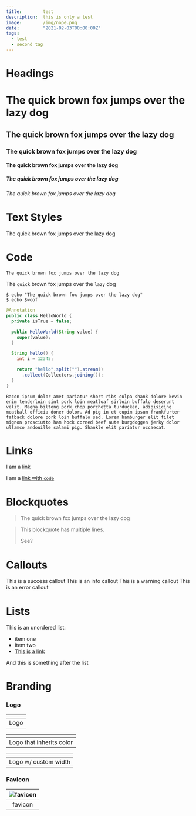 ```yaml
---
title:        test
description:  this is only a test
image:        /img/nope.png
date:         "2021-02-03T00:00:00Z"
tags:
  - test
  - second tag
---
```


# Headings
# The quick brown fox jumps over the lazy dog
## The quick brown fox jumps over the lazy dog
### The quick brown fox jumps over the lazy dog
#### The quick brown fox jumps over the lazy dog
##### The quick brown fox jumps over the lazy dog
###### The quick brown fox jumps over the lazy dog

# Text Styles
The quick brown fox jumps over the lazy dog

# Code
`The quick brown fox jumps over the lazy dog`

The `quick` brown fox jumps over the `lazy` dog

```shell
$ echo "The quick brown fox jumps over the lazy dog"
$ echo $woof
```

```java
@Annotation
public class HelloWorld {
  private isTrue = false;

  public HelloWorld(String value) {
    super(value);
  }

  String hello() {
    int i = 12345;

    return "hello".split("").stream()
      .collect(Collectors.joining());
  }
}
```

```
Bacon ipsum dolor amet pariatur short ribs culpa shank dolore kevin enim tenderloin sint pork loin meatloaf sirloin buffalo deserunt velit. Magna biltong pork chop porchetta turducken, adipisicing meatball officia doner dolor. Ad pig in et cupim ipsum frankfurter fatback dolore pork loin buffalo sed. Lorem hamburger elit filet mignon prosciutto ham hock corned beef aute burgdoggen jerky dolor ullamco andouille salami pig. Shankle elit pariatur occaecat.
```

# Links
I am a [link](#)

I am a [link with `code`](#)


# Blockquotes
<Blockquote
  name="Foobar Jones"
>
  The quick brown fox jumps over the lazy dog
</Blockquote>

<Blockquote>

  This blockquote has multiple lines.

  See?
</Blockquote>

# Callouts
<Callout type="success">
  This is a success callout
</Callout>

<Callout type="info">
  This is an info callout
</Callout>

<Callout type="warning">
  This is a warning callout
</Callout>

<Callout type="error">
  This is an error callout
</Callout>

# Lists
This is an unordered list:
- item one
- item two
- [This is a link](/)

And this is something after the list

# Branding
### Logo
<div className="flex justify-around">

  <div>

  | <Logo /> |
  | :--: |
  | Logo |

  </div>

  <div className="text-green-600 dark:text-green-200">

  | <span className="text-green-600 dark:text-green-200"><Logo /></span> |
  | :--: |
  | Logo that inherits color |

  </div>

  <div>

  | <Logo width={150} height={80} /> |
  | :--: |
  | Logo w/ custom width

  </div>

</div>

### Favicon
| ![favicon](/favicon.ico) |
| :--: |
| favicon |
